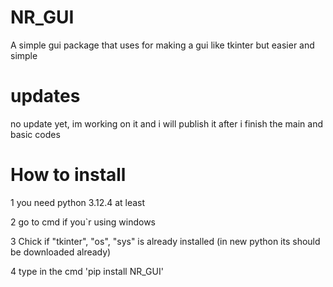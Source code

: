 # NR_GUI
A simple gui package that uses for making a gui like tkinter but easier and simple

# updates
no update yet, im working on it
and i will publish it after i finish the main and basic codes

# How to install
1 you need python 3.12.4 at least

2 go to cmd if you`r using windows

3 Chick if "tkinter", "os", "sys" is already installed (in new python its should be downloaded already)

4 type in the cmd 'pip install NR_GUI'
